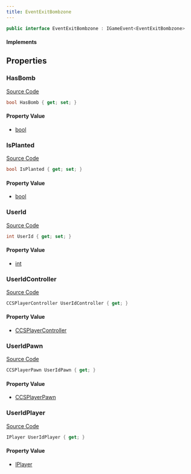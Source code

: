 ```yaml
---
title: EventExitBombzone
---
```


```csharp
public interface EventExitBombzone : IGameEvent<EventExitBombzone>
```

#### Implements

## Properties

### HasBomb

[Source Code](https://github.com/swiftly-solution/swiftlys2/blob/main/managed/src/SwiftlyS2.Generated/GameEvents/Interfaces/EventExitBombzone.cs#L42)

```csharp
bool HasBomb { get; set; }
```

#### Property Value

- [bool](https://learn.microsoft.com/dotnet/api/system.boolean)

### IsPlanted

[Source Code](https://github.com/swiftly-solution/swiftlys2/blob/main/managed/src/SwiftlyS2.Generated/GameEvents/Interfaces/EventExitBombzone.cs#L47)

```csharp
bool IsPlanted { get; set; }
```

#### Property Value

- [bool](https://learn.microsoft.com/dotnet/api/system.boolean)

### UserId

[Source Code](https://github.com/swiftly-solution/swiftlys2/blob/main/managed/src/SwiftlyS2.Generated/GameEvents/Interfaces/EventExitBombzone.cs#L37)

```csharp
int UserId { get; set; }
```

#### Property Value

- [int](https://learn.microsoft.com/dotnet/api/system.int32)

### UserIdController

[Source Code](https://github.com/swiftly-solution/swiftlys2/blob/main/managed/src/SwiftlyS2.Generated/GameEvents/Interfaces/EventExitBombzone.cs#L22)

```csharp
CCSPlayerController UserIdController { get; }
```

#### Property Value

- [CCSPlayerController](/docs/api/shared/schemadefinitions/ccsplayercontroller)

### UserIdPawn

[Source Code](https://github.com/swiftly-solution/swiftlys2/blob/main/managed/src/SwiftlyS2.Generated/GameEvents/Interfaces/EventExitBombzone.cs#L28)

```csharp
CCSPlayerPawn UserIdPawn { get; }
```

#### Property Value

- [CCSPlayerPawn](/docs/api/shared/schemadefinitions/ccsplayerpawn)

### UserIdPlayer

[Source Code](https://github.com/swiftly-solution/swiftlys2/blob/main/managed/src/SwiftlyS2.Generated/GameEvents/Interfaces/EventExitBombzone.cs#L31)

```csharp
IPlayer UserIdPlayer { get; }
```

#### Property Value

- [IPlayer](/docs/api/shared/players/iplayer)

